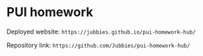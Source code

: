 # PUI homework

Deployed website: `https://jubbies.github.io/pui-homework-hub/`

Repository link: `https://github.com/Jubbies/pui-homework-hub/`
